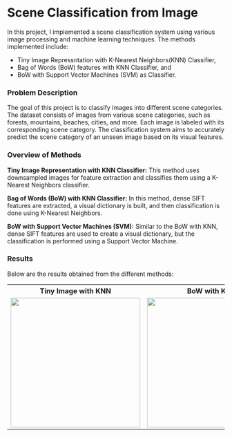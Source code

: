 # Scene Classification from Image

In this project, I implemented a scene classification system using various image processing and machine learning techniques. The methods implemented include:
- Tiny Image Repressntation with K-Nearest Neighbors(KNN) Classifier,
- Bag of Words (BoW) features with KNN Classifier, and
- BoW with Support Vector Machines (SVM) as Classifier.

### Problem Description

The goal of this project is to classify images into different scene categories. The dataset consists of images from various scene categories, such as forests, mountains, beaches, cities, and more. Each image is labeled with its corresponding scene category. The classification system aims to accurately predict the scene category of an unseen image based on its visual features.

### Overview of Methods

**Tiny Image Representation with KNN Classifier:** This method uses downsampled images for feature extraction and classifies them using a K-Nearest Neighbors classifier.

**Bag of Words (BoW) with KNN Classifier:** In this method, dense SIFT features are extracted, a visual dictionary is built, and then classification is done using K-Nearest Neighbors.

**BoW with Support Vector Machines (SVM):** Similar to the BoW with KNN, dense SIFT features are used to create a visual dictionary, but the classification is performed using a Support Vector Machine.


### Results

Below are the results obtained from the different methods:
<table>
  <tr>
    <th>Tiny Image with KNN</th>
    <th>BoW with KNN</th>
    <th>BoW with SVM</th>
  </tr>
  <tr>
    <td><img src="https://github.com/mohitydv09/scene-classification-using-Bow/assets/101336175/976ea1d2-a8d6-4d79-8408-cc76ff6ff6a0" width="300"/></td>
    <td><img src="https://github.com/mohitydv09/scene-classification-using-Bow/assets/101336175/31a6de03-daf7-4fc4-b6ac-5c8028043d8a" width="300"/></td>
    <td><img src="https://github.com/mohitydv09/scene-classification-using-Bow/assets/101336175/20d0e5c5-224b-4d6e-8145-1ea1839f42b0" width="300"></td>
  </tr>
</table>

